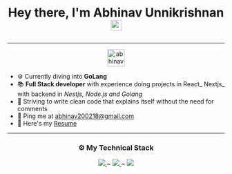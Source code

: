 <h1 align = "center">

Hey there, I'm Abhinav Unnikrishnan <img src="https://media.giphy.com/media/hvRJCLFzcasrR4ia7z/giphy.gif" width="25"></h1>



---

<p align="center">
<a href="https://www.linkedin.com/in/abhinav-unnikrishnan/" target="blank"><img align="center" src="https://img.icons8.com/?size=512&id=xuvGCOXi8Wyg&format=png" alt="abhinavunnikrishnan" height="40" width="40" /></a>

</p>

-   ⚙️ Currently diving into **GoLang** 
-   📚 **Full Stack developer** with experience doing projects in React_ Nextjs_ with backend in _Nestjs, Node.js and Golang_
-   🧹 Striving to write clean code that explains itself without the need for comments
-   📧 Ping me at abhinav200218@gmail.com
-   📄 Here's my [Resume](https://drive.google.com/file/d/1TeAE1PVna5ZzwIe4Nier6xBtzt8sKizj/view?usp=sharing)

---


<h3 align = "center"> ⚙️ My Technical Stack</h3>
  
<p align="center">
    <a href="https://skillicons.dev">
      <img src="https://skillicons.dev/icons?i=react,nextjs,docker,bootstrap,tailwind,scss" /> 
    </a> ~
    <a href="https://skillicons.dev">
      <img src="https://skillicons.dev/icons?i=nextjs,golang,nodejs,express" />
    </a> ~
    <a href="https://skillicons.dev">
      <img src="https://skillicons.dev/icons?i=aws,mongodb,firebase,postgresql" />
    </a>
</p>

